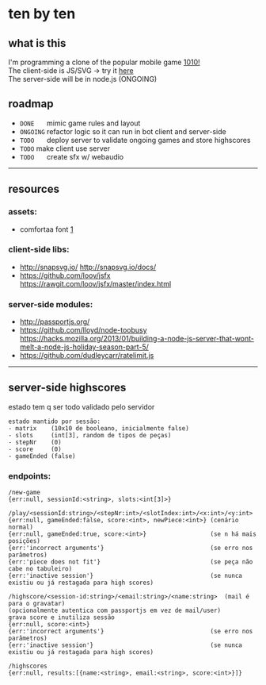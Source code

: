 # ten by ten

## what is this

I'm programming a clone of the popular mobile game [1010!](http://1010ga.me/)  
The client-side is JS/SVG -> try it [here](http://rawgit.com/JosePedroDias/tenbyten/master/index.html)  
The server-side will be in node.js (ONGOING)


## roadmap

* `DONE   ` mimic game rules and layout
* `ONGOING` refactor logic so it can run in bot client and server-side
* `TODO   ` deploy server to validate ongoing games and store highscores
* `TODO`    make client use server
* `TODO   ` create sfx w/ webaudio


----


## resources

### assets:
* comfortaa font [1](http://www.dafont.com/pt/comfortaa.font)

### client-side libs:
* <http://snapsvg.io/> <http://snapsvg.io/docs/>
* <https://github.com/loov/jsfx> <https://rawgit.com/loov/jsfx/master/index.html>

### server-side modules:
* <http://passportjs.org/>
* <https://github.com/lloyd/node-toobusy> <https://hacks.mozilla.org/2013/01/building-a-node-js-server-that-wont-melt-a-node-js-holiday-season-part-5/>
* <https://github.com/dudleycarr/ratelimit.js>


----


## server-side highscores

estado tem q ser todo validado pelo servidor


    estado mantido por sessão:
    - matrix    (10x10 de booleano, inicialmente false)
    - slots     (int[3], random de tipos de peças)
    - stepNr    (0)
    - score     (0)
    - gameEnded (false)


### endpoints:
    
    /new-game
    {err:null, sessionId:<string>, slots:<int[3]>}
    
    /play/<sessionId:string>/<stepNr:int>/<slotIndex:int>/<x:int>/<y:int>
    {err:null, gameEnded:false, score:<int>, newPiece:<int>} (cenário normal)
    {err:null, gameEnded:true, score:<int>}                  (se n há mais posições)
    {err:'incorrect arguments'}                              (se erro nos parâmetros)
    {err:'piece does not fit'}                               (se peça não cabe no tabuleiro)
    {err:'inactive session'}                                 (se nunca existiu ou já restagada para high scores)
    
    /highscore/<session-id:string>/<email:string>/<name:string>  (mail é para o gravatar)
    (opcionalmente autentica com passportjs em vez de mail/user)
    grava score e inutiliza sessão
    {err:null, score:<int>}
    {err:'incorrect arguments'}                              (se erro nos parâmetros)
    {err:'inactive session'}                                 (se nunca existiu ou já restagada para high scores)
    
    /highscores
    {err:null, results:[{name:<string>, email:<string>, score:<int>}]}
